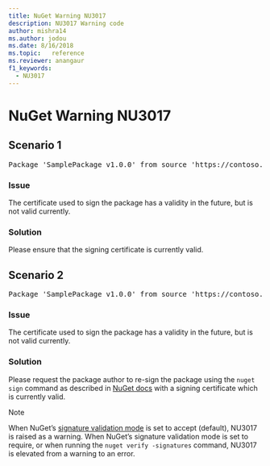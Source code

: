 ```yaml
---
title: NuGet Warning NU3017
description: NU3017 Warning code
author: mishra14
ms.author: jodou
ms.date: 8/16/2018
ms.topic:   reference
ms.reviewer: anangaur
f1_keywords: 
  - NU3017
---
```


# NuGet Warning NU3017

## Scenario 1

<pre>Package 'SamplePackage v1.0.0' from source 'https://contoso.com/index.json': The signing certificate is not yet valid.</pre>

### Issue

The certificate used to sign the package has a validity in the future, but is not valid currently.


### Solution

Please ensure that the signing certificate is currently valid.



## Scenario 2

<pre>Package 'SamplePackage v1.0.0' from source 'https://contoso.com/index.json': The primary signature's certificate is not yet valid.</pre>

### Issue

The certificate used to sign the package has a validity in the future, but is not valid currently.


### Solution

Please request the package author to re-sign the package using the `nuget sign` command as described in [NuGet docs](../../create-packages/sign-a-package.md) with a signing certificate which is currently valid.


> [!Note]
> When NuGet’s [signature validation mode](../../consume-packages/installing-signed-packages.md#configure-package-signature-requirements) is set to accept (default), NU3017 is raised as a warning. 
> When NuGet’s signature validation mode is set to require, or when running the `nuget verify -signatures` command, NU3017 is elevated from a warning to an error. 
